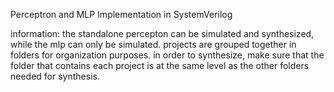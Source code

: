 Perceptron and MLP Implementation in SystemVerilog

information:
the standalone percepton can be simulated and synthesized, while the mlp can only be simulated.
projects are grouped together in folders for organization purposes. in order to synthesize, make sure that the folder that contains each project is at the same level as the other folders needed for synthesis.
